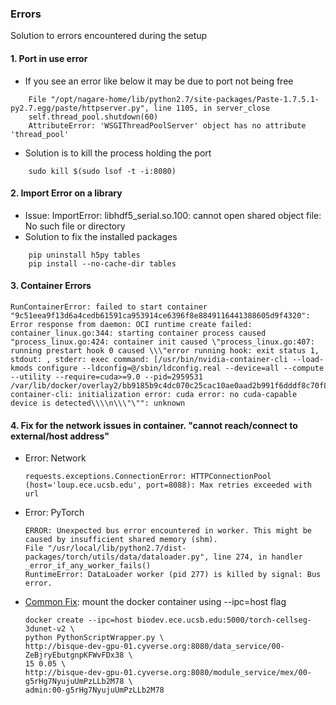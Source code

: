 

### Errors

Solution to errors encountered during the setup

#### 1. Port in use error
 
  - If you see an error like below it may be due to port not being free
```
    File "/opt/nagare-home/lib/python2.7/site-packages/Paste-1.7.5.1-py2.7.egg/paste/httpserver.py", line 1105, in server_close
    self.thread_pool.shutdown(60)
    AttributeError: 'WSGIThreadPoolServer' object has no attribute 'thread_pool'
```
  - Solution is to kill the process holding the port
```
    sudo kill $(sudo lsof -t -i:8080)
```

#### 2. Import Error on a library
  - Issue: ImportError: libhdf5_serial.so.100: cannot open shared object file: No such file or directory
  - Solution to fix the installed packages
```
    pip uninstall h5py tables
    pip install --no-cache-dir tables
```


#### 3. Container Errors

```
RunContainerError: failed to start container "9c51eea9f13d6a4cedb61591ca953914ce6396f8e8849116441388605d9f4320": Error response from daemon: OCI runtime create failed: container_linux.go:344: starting container process caused "process_linux.go:424: container init caused \"process_linux.go:407: running prestart hook 0 caused \\\"error running hook: exit status 1, stdout: , stderr: exec command: [/usr/bin/nvidia-container-cli --load-kmods configure --ldconfig=@/sbin/ldconfig.real --device=all --compute --utility --require=cuda>=9.0 --pid=2959531 /var/lib/docker/overlay2/bb9185b9c4dc070c25cac10ae0aad2b991f6dddf8c70f8979e28ec0609c14a21/merged]\\\\nnvidia-container-cli: initialization error: cuda error: no cuda-capable device is detected\\\\n\\\"\"": unknown

```


#### 4. Fix for the network issues in container. "cannot reach/connect to external/host address"
  - Error: Network
    ```
    requests.exceptions.ConnectionError: HTTPConnectionPool
    (host='loup.ece.ucsb.edu', port=8088): Max retries exceeded with url
    ```
  - Error: PyTorch 
    ```
    ERROR: Unexpected bus error encountered in worker. This might be caused by insufficient shared memory (shm).
    File "/usr/local/lib/python2.7/dist-packages/torch/utils/data/dataloader.py", line 274, in handler
    _error_if_any_worker_fails()
    RuntimeError: DataLoader worker (pid 277) is killed by signal: Bus error.
    ```
  - [Common Fix](https://github.com/tengshaofeng/ResidualAttentionNetwork-pytorch/issues/2): mount the docker container using --ipc=host flag
 
    ```
    docker create --ipc=host biodev.ece.ucsb.edu:5000/torch-cellseg-3dunet-v2 \
    python PythonScriptWrapper.py \ 
    http://bisque-dev-gpu-01.cyverse.org:8080/data_service/00-ZeBjryEbutgnpKFWvFDx38 \
    15 0.05 \
    http://bisque-dev-gpu-01.cyverse.org:8080/module_service/mex/00-g5rHg7NyujuUmPzLLb2M78 \
    admin:00-g5rHg7NyujuUmPzLLb2M78
    ```
